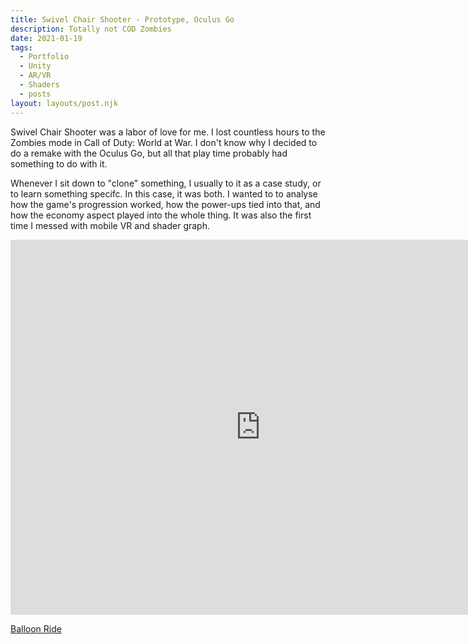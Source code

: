 ```yaml
---
title: Swivel Chair Shooter - Prototype, Oculus Go 
description: Totally not COD Zombies
date: 2021-01-19
tags:
  - Portfolio
  - Unity
  - AR/VR
  - Shaders
  - posts
layout: layouts/post.njk
---
```


<p>Swivel Chair Shooter was a labor of love for me. I lost countless hours to the Zombies mode in Call of Duty: World at War. I don't know why I decided to do a remake with the Oculus Go, but all that play time probably had something to do with it.</p>

<p>Whenever I sit down to "clone" something, I usually to it as a case study, or to learn something specifc. In this case, it was both. I wanted to to analyse how the game's progression worked, how the power-ups tied into that, and how the economy aspect played into the whole thing. It was also the first time I messed with mobile VR and shader graph.</p>

<div class="container">
<p style="text-align: center"><iframe width="800" height="600" src="https://www.youtube.com/embed/jYY4kYakM2s" frameborder="0" allow="accelerometer; autoplay; clipboard-write; encrypted-media; gyroscope; picture-in-picture" allowfullscreen class="video"></iframe></p></div>


<p><a href="https://jeplmr.itch.io/balloon-ride" target="blank">Balloon Ride</p> 